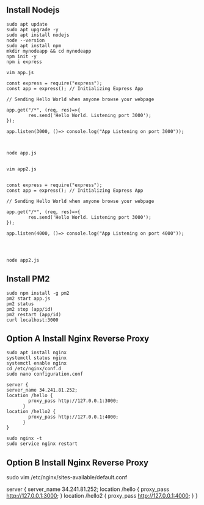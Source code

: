 ## Install Nodejs
```
sudo apt update
sudo apt upgrade -y
sudo apt install nodejs
node --version
sudo apt install npm
mkdir mynodeapp && cd mynodeapp
npm init -y
npm i express

vim app.js

const express = require("express"); 
const app = express(); // Initializing Express App

// Sending Hello World when anyone browse your webpage

app.get("/*", (req, res)=>{
        res.send('Hello World. Listening port 3000'); 
});

app.listen(3000, ()=> console.log("App Listening on port 3000"));



node app.js


vim app2.js


const express = require("express"); 
const app = express(); // Initializing Express App

// Sending Hello World when anyone browse your webpage

app.get("/*", (req, res)=>{
        res.send('Hello World. Listening port 3000'); 
});

app.listen(4000, ()=> console.log("App Listening on port 4000"));




node app2.js
```

## Install PM2
```
sudo npm install -g pm2
pm2 start app.js
pm2 status
pm2 stop (app/id)
pm2 restart (app/id)
curl localhost:3000
```
## Option A Install Nginx Reverse Proxy
```
sudo apt install nginx
systemctl status nginx
systemctl enable nginx
cd /etc/nginx/conf.d
sudo nano configuration.conf

server {
server_name 34.241.81.252;
location /hello {
        proxy_pass http://127.0.0.1:3000;
      }
location /hello2 {
        proxy_pass http://127.0.0.1:4000;
      }
}

sudo nginx -t
sudo service nginx restart
```

## Option B Install Nginx Reverse Proxy
sudo vim /etc/nginx/sites-available/default.conf

server {
server_name 34.241.81.252;
location /hello {
        proxy_pass http://127.0.0.1:3000;
      }
location /hello2 {
        proxy_pass http://127.0.0.1:4000;
      }
}
